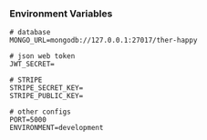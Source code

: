 ### Environment Variables

```
# database
MONGO_URL=mongodb://127.0.0.1:27017/ther-happy

# json web token
JWT_SECRET=

# STRIPE
STRIPE_SECRET_KEY=
STRIPE_PUBLIC_KEY=

# other configs
PORT=5000
ENVIRONMENT=development

```
